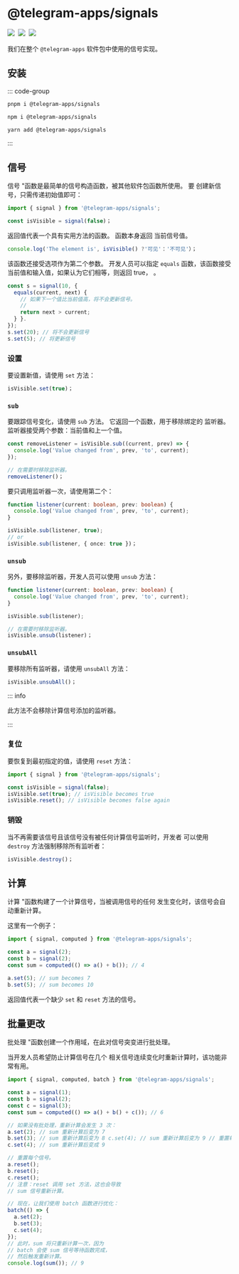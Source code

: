 # @telegram-apps/signals

<p style="display: flex; gap: 8px; min-height: 20px">
  <a href="https://npmjs.com/package/@telegram-apps/signals">
    <img src="https://img.shields.io/npm/v/@telegram-apps/signals?logo=npm"/>
  </a>
  <img src="https://img.shields.io/bundlephobia/minzip/@telegram-apps/signals"/>
  <a href="https://github.com/Telegram-Mini-Apps/telegram-apps/tree/master/packages/signals">
    <img src="https://img.shields.io/badge/source-black?logo=github"/>
  </a>
</p>

我们在整个 `@telegram-apps` 软件包中使用的信号实现。

## 安装

::: code-group

```bash [pnpm]
pnpm i @telegram-apps/signals
```

```bash [npm]
npm i @telegram-apps/signals
```

```bash [yarn]
yarn add @telegram-apps/signals
```

:::

## 信号

信号 "函数是最简单的信号构造函数，被其他软件包函数所使用。 要
创建新信号，只需传递初始值即可：

```ts
import { signal } from '@telegram-apps/signals';

const isVisible = signal(false)；
```

返回值代表一个具有实用方法的函数。 函数本身返回
当前信号值。

```ts
console.log('The element is', isVisible() ?'可见'：'不可见'）；
```

该函数还接受选项作为第二个参数。 开发人员可以指定
`equals` 函数，该函数接受当前值和输入值，如果认为它们相等，则返回 true，
。

```ts
const s = signal(10, {
  equals(current, next) {
    // 如果下一个值比当前值高，将不会更新信号。
    //
    return next > current;
  } }.
});
s.set(20); // 将不会更新信号
s.set(5); // 将更新信号
```

### 设置

要设置新值，请使用 `set` 方法：

```ts
isVisible.set(true)；
```

### `sub`

要跟踪信号变化，请使用 `sub` 方法。 它返回一个函数，用于移除绑定的
监听器。 监听器接受两个参数：当前值和上一个值。

```ts
const removeListener = isVisible.sub((current, prev) => {
  console.log('Value changed from', prev, 'to', current);
});

// 在需要时移除监听器。
removeListener()；
```

要只调用监听器一次，请使用第二个：

```ts
function listener(current: boolean, prev: boolean) {
  console.log('Value changed from', prev, 'to', current);
}

isVisible.sub(listener, true);
// or
isVisible.sub(listener, { once: true })；
```

### `unsub`

另外，要移除监听器，开发人员可以使用 `unsub` 方法：

```ts
function listener(current: boolean, prev: boolean) {
  console.log('Value changed from', prev, 'to', current);
}

isVisible.sub(listener);

// 在需要时移除监听器。
isVisible.unsub(listener)；
```

### `unsubAll`

要移除所有监听器，请使用 `unsubAll` 方法：

```ts
isVisible.unsubAll()；
```

::: info

此方法不会移除计算信号添加的监听器。

:::

### 复位

要恢复到最初指定的值，请使用 `reset` 方法：

```ts
import { signal } from '@telegram-apps/signals';

const isVisible = signal(false);
isVisible.set(true); // isVisible becomes true
isVisible.reset(); // isVisible becomes false again
```

### 销毁

当不再需要该信号且该信号没有被任何计算信号监听时，开发者
可以使用 `destroy` 方法强制移除所有监听者：

```ts
isVisible.destroy()；
```

## 计算

计算 "函数构建了一个计算信号，当被调用信号的任何
发生变化时，该信号会自动重新计算。

这里有一个例子：

```ts
import { signal, computed } from '@telegram-apps/signals';

const a = signal(2);
const b = signal(2);
const sum = computed(() => a() + b()); // 4

a.set(5); // sum becomes 7
b.set(5); // sum becomes 10
```

返回值代表一个缺少 `set` 和 `reset` 方法的信号。

## 批量更改

批处理 "函数创建一个作用域，在此对信号突变进行批处理。

当开发人员希望防止计算信号在几个
相关信号连续变化时重新计算时，该功能非常有用。

```ts
import { signal, computed, batch } from '@telegram-apps/signals';

const a = signal(1);
const b = signal(2);
const c = signal(3);
const sum = computed(() => a() + b() + c()); // 6

// 如果没有批处理，重新计算会发生 3 次：
a.set(2); // sum 重新计算后变为 7
b.set(3); // sum 重新计算后变为 8 c.set(4); // sum 重新计算后变为 9 // 重置每个信号。set(3); // sum 重新计算后变成 8
c.set(4); // sum 重新计算后变成 9

// 重置每个信号。
a.reset();
b.reset();
c.reset();
// 注意：reset 调用 set 方法，这也会导致
// sum 信号重新计算。

// 现在，让我们使用 batch 函数进行优化：
batch(() => {
  a.set(2);
  b.set(3);
  c.set(4);
});
// 此时，sum 将只重新计算一次，因为
// batch 会使 sum 信号等待函数完成，
// 然后触发重新计算。
console.log(sum()); // 9
```
